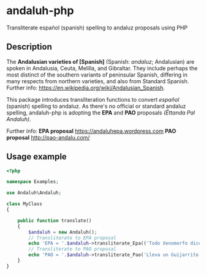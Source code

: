 # andaluh-php
Transliterate español (spanish) spelling to andaluz proposals using PHP

## Description

The **Andalusian varieties of [Spanish]** (Spanish: *andaluz*; Andalusian) are spoken in Andalusia, Ceuta, Melilla, and Gibraltar. They include perhaps the most distinct of the southern variants of peninsular Spanish, differing in many respects from northern varieties, and also from Standard Spanish. Further info: https://en.wikipedia.org/wiki/Andalusian_Spanish.

This package introduces transliteration functions to convert *español* (spanish) spelling to andaluz. As there's no official or standard andaluz spelling, andaluh-php is adopting the **EPA** and **PAO** proposals _(Êttanda Pal Andaluh)_. 

Further info:
**EPA proposal** https://andaluhepa.wordpress.com
**PAO proposal** http://pao-andalu.com/



## Usage example

```php
<?php

namespace Examples;

use Andaluh\Andaluh;

class MyClass 
{   

    public function translate()
    {
        $andaluh = new Andaluh();
        // Transliterate to EPA proposal
        echo 'EPA = '.$andaluh->transliterate_Epa(('Todo Xenomorfo dice: [haber], que el Éxito y el éxtasis asfixian, si no eres un xilófono Chungo.');
        // Transliterate to PAO proposal
        echo 'PAO = '.$andaluh->transliterate_Pao('Lleva un Guijarrito el ABuelo, ¡Qué Bueno! ¡para la VERGÜENZA!');
    }
}      
```
